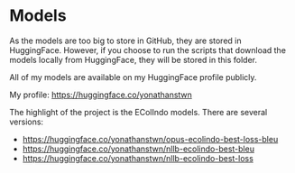 # Models

As the models are too big to store in GitHub, they are stored in HuggingFace. However, if you choose to run the scripts that download the models locally from HuggingFace, they will be stored in this folder.

All of my models are available on my HuggingFace profile publicly.

My profile: https://huggingface.co/yonathanstwn

The highlight of the project is the EColIndo models. There are several versions:
- https://huggingface.co/yonathanstwn/opus-ecolindo-best-loss-bleu
- https://huggingface.co/yonathanstwn/nllb-ecolindo-best-bleu
- https://huggingface.co/yonathanstwn/nllb-ecolindo-best-loss
